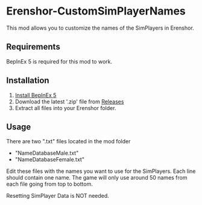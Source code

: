 # Erenshor-CustomSimPlayerNames
This mod allows you to customize the names of the SimPlayers in Erenshor.

## Requirements
BepInEx 5 is required for this mod to work.

## Installation

1. [Install BepInEx 5](https://github.com/BepInEx/BepInEx/releases)
2. Download the latest '.zip' file from [Releases](https://github.com/Brad522/Erenshor-CustomSimPlayerNames/releases)
3. Extract all files into your Erenshor folder.

## Usage

There are two ".txt" files located in the mod folder
- "NameDatabaseMale.txt"
- "NameDatabaseFemale.txt"

Edit these files with the names you want to use for the SimPlayers. Each line should contain one name.
The game will only use around 50 names from each file going from top to bottom.

Resetting SimPlayer Data is NOT needed.